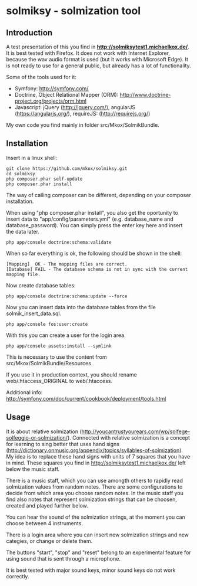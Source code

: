 solmiksy - solmization tool
=========================

Introduction
------------
A test presentation of this you find in **http://solmiksytest1.michaelkox.de/**.
It is best tested with Firefox. It does not work with Internet Explorer, because the wav audio format is used 
(but it works with Microsoft Edge).
It is not ready to use for a general public, but already has a lot of functionality. 

Some of the tools used for it:
- Symfony: http://symfony.com/
- Doctrine, Object Relational Mapper (ORM): http://www.doctrine-project.org/projects/orm.html
- Javascript: jQuery (http://jquery.com/), angularJS (https://angularjs.org/), requireJS: (http://requirejs.org/)

My own code you find mainly in folder src/Mkox/SolmikBundle.

Installation
------------

Insert in a linux shell:

    git clone https://github.com/mkox/solmiksy.git
    cd solmiksy
    php composer.phar self-update
    php composer.phar install

The way of calling composer can be different, depending on your composer installation.

When using "php composer.phar install", you also get the oportunity to insert data 
to "app/config/parameters.yml" (e.g. database_name and database_password). You
can simply press the enter key here and insert the data later.

    php app/console doctrine:schema:validate

When so far everything is ok, the following should be shown in the shell:

    [Mapping]  OK - The mapping files are correct.
    [Database] FAIL - The database schema is not in sync with the current mapping file.

Now create database tables:

    php app/console doctrine:schema:update --force

Now you can insert data into the database tables from the file solmik_insert_data.sql.

    php app/console fos:user:create

With this you can create a user for the login area.

    php app/console assets:install --symlink

This is necessary to use the content from src/Mkox/SolmikBundle/Resources

If you use it in production context, you should rename web/.htaccess_ORIGINAL to
web/.htaccess.

Additional info: http://symfony.com/doc/current/cookbook/deployment/tools.html

Usage
-----

It is about relative solmization (http://youcantrustyourears.com/wp/solfege-solfeggio-or-solmization/). Connected with
relative solmization is a concept for learning to sing better that uses hand signs (http://dictionary.onmusic.org/appendix/topics/syllables-of-solmization). 
My idea is to replace these hand signs with units of 7 squares that you have in mind. These squares you find 
in http://solmiksytest1.michaelkox.de/ left below the music staff.

There is a music staff, which you can use amongth others to rapidly read solmization values from random notes. 
There are some configurations to decide from which area you choose random notes.
In the music staff you find also notes that represent solmization strings that can be choosen, created and played
further below.

You can hear the sound of the solmization strings, at the moment you can choose between 4 instruments.

There is a login area where you can insert new solmization strings and new categies, or change or delete them.

The buttons "start", "stop" and "reset" belong to an experimental feature for using sound that is sent 
through a microphone.

It is best tested with major sound keys, minor sound keys do not work correctly.

